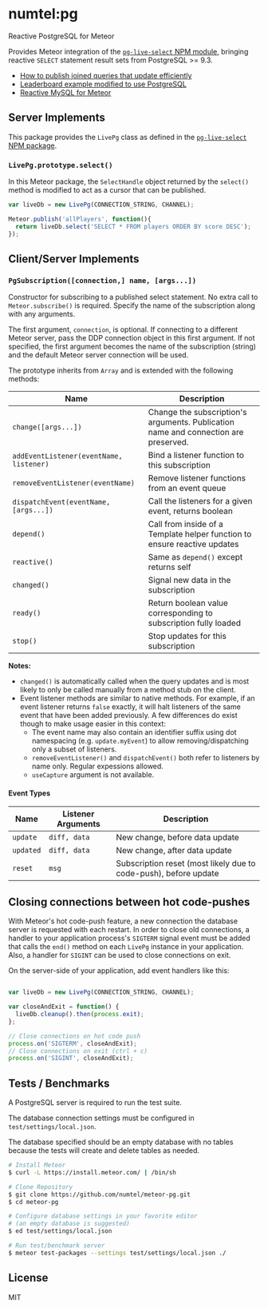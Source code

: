 # numtel:pg
Reactive PostgreSQL for Meteor

Provides Meteor integration of the [`pg-live-select` NPM module](https://github.com/numtel/pg-live-select), bringing reactive `SELECT` statement result sets from PostgreSQL >= 9.3.

* [How to publish joined queries that update efficiently](https://github.com/numtel/meteor-pg/wiki/Publishing-Efficient-Joined-Queries)
* [Leaderboard example modified to use PostgreSQL](https://github.com/numtel/meteor-pg-leaderboard)
* [Reactive MySQL for Meteor](https://github.com/numtel/meteor-mysql)

## Server Implements

This package provides the `LivePg` class as defined in the [`pg-live-select` NPM package](https://github.com/numtel/pg-live-select).

### `LivePg.prototype.select()`

In this Meteor package, the `SelectHandle` object returned by the `select()` method is modified to act as a cursor that can be published.

```javascript
var liveDb = new LivePg(CONNECTION_STRING, CHANNEL);

Meteor.publish('allPlayers', function(){
  return liveDb.select('SELECT * FROM players ORDER BY score DESC');
});
```

## Client/Server Implements

### `PgSubscription([connection,] name, [args...])`

Constructor for subscribing to a published select statement. No extra call to `Meteor.subscribe()` is required. Specify the name of the subscription along with any arguments.

The first argument, `connection`, is optional. If connecting to a different Meteor server, pass the DDP connection object in this first argument. If not specified, the first argument becomes the name of the subscription (string) and the default Meteor server connection will be used.

The prototype inherits from `Array` and is extended with the following methods:

Name | Description
-----|--------------------------
`change([args...])` | Change the subscription's arguments. Publication name and connection are preserved.
`addEventListener(eventName, listener)` | Bind a listener function to this subscription
`removeEventListener(eventName)` | Remove listener functions from an event queue
`dispatchEvent(eventName, [args...])` | Call the listeners for a given event, returns boolean
`depend()` | Call from inside of a Template helper function to ensure reactive updates
`reactive()` | Same as `depend()` except returns self
`changed()`| Signal new data in the subscription
`ready()` | Return boolean value corresponding to subscription fully loaded
`stop()` | Stop updates for this subscription

**Notes:**

* `changed()` is automatically called when the query updates and is most likely to only be called manually from a method stub on the client.
* Event listener methods are similar to native methods. For example, if an event listener returns `false` exactly, it will halt listeners of the same event that have been added previously. A few differences do exist though to make usage easier in this context:
  * The event name may also contain an identifier suffix using dot namespacing (e.g. `update.myEvent`) to allow removing/dispatching only a subset of listeners.
  * `removeEventListener()` and `dispatchEvent()` both refer to listeners by name only. Regular expessions allowed.
  * `useCapture` argument is not available.

#### Event Types

Name | Listener Arguments | Description
-----|-------------------|-----------------------
`update` | `diff, data` | New change, before data update
`updated` | `diff, data` | New change, after data update
`reset` | `msg` | Subscription reset (most likely due to code-push), before update

## Closing connections between hot code-pushes

With Meteor's hot code-push feature, a new connection the database server is requested with each restart. In order to close old connections, a handler to your application process's `SIGTERM` signal event must be added that calls the `end()` method on each `LivePg` instance in your application. Also, a handler for `SIGINT` can be used to close connections on exit.

On the server-side of your application, add event handlers like this:

```javascript

var liveDb = new LivePg(CONNECTION_STRING, CHANNEL);

var closeAndExit = function() {
  liveDb.cleanup().then(process.exit);
};

// Close connections on hot code push
process.on('SIGTERM', closeAndExit);
// Close connections on exit (ctrl + c)
process.on('SIGINT', closeAndExit);
```

## Tests / Benchmarks

A PostgreSQL server is required to run the test suite.

The database connection settings must be configured in `test/settings/local.json`.

The database specified should be an empty database with no tables because the tests will create and delete tables as needed.

```bash
# Install Meteor
$ curl -L https://install.meteor.com/ | /bin/sh

# Clone Repository
$ git clone https://github.com/numtel/meteor-pg.git
$ cd meteor-pg

# Configure database settings in your favorite editor
# (an empty database is suggested)
$ ed test/settings/local.json

# Run test/benchmark server
$ meteor test-packages --settings test/settings/local.json ./

```

## License

MIT
